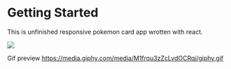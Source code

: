 # Getting Started 

This is unfinished responsive pokemon card app wrotten with react.

![](https://media.giphy.com/media/M1frqu3zZcLvdOCRqj/giphy.gif)

Gif preview https://media.giphy.com/media/M1frqu3zZcLvdOCRqj/giphy.gif
